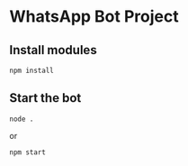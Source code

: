 # WhatsApp Bot Project

## Install modules
```
npm install
```

## Start the bot
```
node .
```

or

```
npm start
```